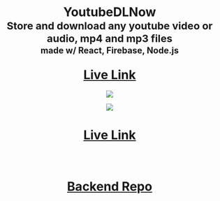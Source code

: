 
<h1 align="center">
  YoutubeDLNow 
  <br/>
  <sub>Store and download any youtube video or audio, mp4 and mp3 files</sub>
  <br/> <sub><sub>made w/ React, Firebase, Node.js</sub></sub>
  <p></p><a target="_blank" href="https://youtubedlnow.vercel.app/home">Live Link</a>
 
</h1>

<p align="center">
  <img src="https://res.cloudinary.com/dkg7lxnj2/image/upload/v1676116464/YoutubeDLNow_kvtefz.png" />
</p>
<p align="center">
  <img src="https://res.cloudinary.com/dkg7lxnj2/image/upload/v1676119209/BTsMGWo_lsv5rk.png" />
</p>
<h1 align="center">
<a href="https://youtubedlnow.vercel.app/home">Live Link</a>
<p></p>
</h1>
<br/>

<h1 align="center">
<a href="https://github.com/wc2184/YoutubeDLNowBackend/blob/main/index.js">Backend Repo</a>
<p></p>
</h1>

